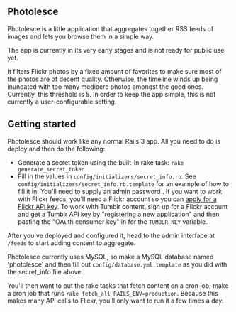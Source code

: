 Photolesce
----------

Photolesce is a little application that aggregates together RSS feeds of images and lets you browse them in a simple way.

The app is currently in its very early stages and is not ready for public use yet.

It filters Flickr photos by a fixed amount of favorites to make sure most of the photos are of decent quality. Otherwise, the timeline winds up being inundated with too many mediocre photos amongst the good ones. Currently, this threshold is 5. In order to keep the app simple, this is not currently a user-configurable setting.

Getting started
---------------

Photolesce should work like any normal Rails 3 app. All you need to do is deploy and then do the following:

- Generate a secret token using the built-in rake task: `rake generate_secret_token`
- Fill in the values in `config/initializers/secret_info.rb`. See `config/initializers/secret_info.rb.template` for an example of how to fill it in. You'll need to supply an admin password . If you want to work with Flickr feeds, you'll need a Flickr account so you can [apply for a Flickr API key](http://www.flickr.com/services/apps/create/noncommercial/?). To work with Tumblr content, sign up for a Flickr account and get a [Tumblr API key](http://www.tumblr.com/oauth/apps) by "registering a new application" and then pasting the "OAuth consumer key" in for the `TUMBLR_KEY` variable.

After you've deployed and configured it, head to the admin interface at `/feeds` to start adding content to aggregate.

Photolesce currently uses MySQL, so make a MySQL database named 'photolesce' and then fill out `config/database.yml.template` as you did with the secret_info file above.

You'll then want to put the rake tasks that fetch content on a cron job; make a cron job that runs `rake fetch_all RAILS_ENV=production`. Because this makes many API calls to Flickr, you'll only want to run it a few times a day.
